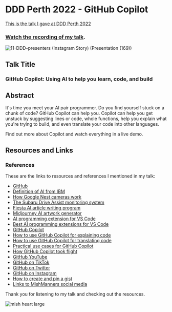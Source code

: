 # DDD Perth 2022 - GitHub Copilot

[This is the talk I gave at DDD Perth 2022](https://dddperth.com/agenda)

### [Watch the recording of my talk](https://www.youtube.com/watch?v=xJmgQkuAAEs&ab_channel=DDDPerth).

![11-DDD-presenters (Instagram Story) (Presentation (169))](https://user-images.githubusercontent.com/36594527/203935381-11bddfda-af78-410a-8d24-e79c23028d74.png)

## Talk Title

### GitHub Copilot: Using AI to help you learn, code, and build

## Abstract

It's time you meet your AI pair programmer. Do you find yourself stuck on a chunk of code? GitHub Copilot can help you. Copilot can help you get unstuck by suggesting lines or code, whole functions, help you explain what you're trying to build, and even translate your code into other languages.

Find out more about Copilot and watch everything in a live demo.

## Resources and Links

### References

These are the links to resources and references I mentioned in my talk:

- [GitHub](https://github.com)
- [Definition of AI from IBM](https://www.ibm.com/cloud/learn/what-is-artificial-intelligence)
- [How Google Nest cameras work](https://thenextweb.com/news/google-nest-cam-ai-and-batteries)
- [The Subaru Drive Assist monitoring system](https://www.subaru.com.au/driver-monitoring-system)
- [Fiesta AI article writing program](https://articlefiesta.com/)
- [Midjourney AI artwork generator](https://www.midjourney.com/home/)
- [AI programming extension for VS Code](https://marketplace.visualstudio.com/items?itemName=GalilAI.aicoding)
- [Best AI programming extensions for VS Code](https://sourceforge.net/software/ai-coding-assistants/integrates-with-visual-studio-code/)
- [GitHub Copilot](https://copilot.github.com/)
- [How to use GitHub Copilot for explaining code](https://dev.to/github/understand-your-code-using-github-copilot-5375)
- [How to use GitHub Copilot for translating code](https://dev.to/github/how-to-translate-code-into-other-languages-using-github-copilot-3n6f)
- [Practical use cases for GitHub Copilot](https://dev.to/github/why-use-github-copilot-and-copilot-labs-practical-use-cases-for-the-ai-pair-programmer-4hf4)
- [How GitHub Copilot took flight](https://www.youtube.com/watch?v=8JjVNFc2kK4&ab_channel=GitHub)
- [GitHub YouTube](https://youtube.com/c/github)
- [GitHub on TikTok](https://tiktok.com/github)
- [GitHub on Twitter](https://twitter.com/github)
- [GitHub on Instagram](https://instagram.com/github)
- [How to create and pin a gist](https://dev.to/mishmanners/how-to-create-and-pin-a-gist-on-github-16p0)
- [Links to MishManners social media](https://mishmanners.info)

Thank you for listening to my talk and checking out the resources.

![mish heart large](https://user-images.githubusercontent.com/36594527/195619762-82827b2e-bfdd-49b6-b8df-5b9e15f4f044.png)
